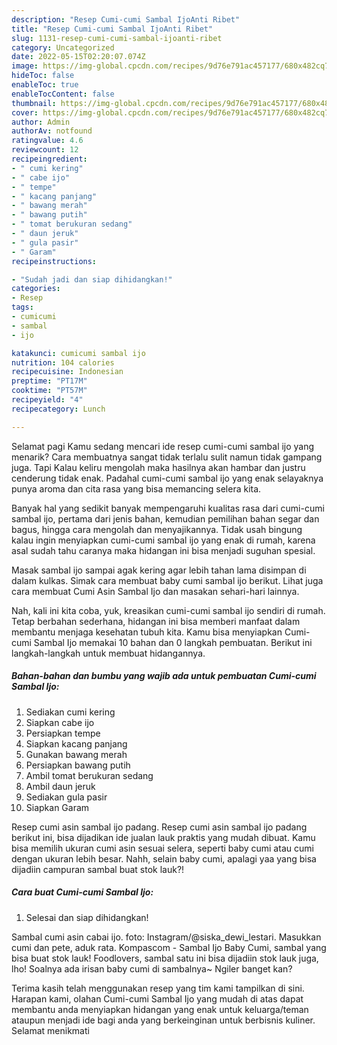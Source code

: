 ```yaml
---
description: "Resep Cumi-cumi Sambal IjoAnti Ribet"
title: "Resep Cumi-cumi Sambal IjoAnti Ribet"
slug: 1131-resep-cumi-cumi-sambal-ijoanti-ribet
category: Uncategorized
date: 2022-05-15T02:20:07.074Z
image: https://img-global.cpcdn.com/recipes/9d76e791ac457177/680x482cq70/cumi-cumi-sambal-ijo-foto-resep-utama.jpg
hideToc: false
enableToc: true
enableTocContent: false
thumbnail: https://img-global.cpcdn.com/recipes/9d76e791ac457177/680x482cq70/cumi-cumi-sambal-ijo-foto-resep-utama.jpg
cover: https://img-global.cpcdn.com/recipes/9d76e791ac457177/680x482cq70/cumi-cumi-sambal-ijo-foto-resep-utama.jpg
author: Admin
authorAv: notfound
ratingvalue: 4.6
reviewcount: 12
recipeingredient:
- " cumi kering"
- " cabe ijo"
- " tempe"
- " kacang panjang"
- " bawang merah"
- " bawang putih"
- " tomat berukuran sedang"
- " daun jeruk"
- " gula pasir"
- " Garam"
recipeinstructions:

- "Sudah jadi dan siap dihidangkan!"
categories:
- Resep
tags:
- cumicumi
- sambal
- ijo

katakunci: cumicumi sambal ijo 
nutrition: 104 calories
recipecuisine: Indonesian
preptime: "PT17M"
cooktime: "PT57M"
recipeyield: "4"
recipecategory: Lunch

---
```



Selamat pagi Kamu sedang mencari ide resep cumi-cumi sambal ijo yang menarik? Cara membuatnya sangat tidak terlalu sulit namun tidak gampang juga. Tapi Kalau keliru mengolah maka hasilnya akan hambar dan justru cenderung tidak enak. Padahal cumi-cumi sambal ijo yang enak selayaknya punya aroma dan cita rasa yang bisa memancing selera kita.


Banyak hal yang sedikit banyak mempengaruhi kualitas rasa dari cumi-cumi sambal ijo, pertama dari jenis bahan, kemudian pemilihan bahan segar dan bagus, hingga cara mengolah dan menyajikannya. Tidak usah bingung kalau ingin menyiapkan cumi-cumi sambal ijo yang enak di rumah, karena asal sudah tahu caranya maka hidangan ini bisa menjadi suguhan spesial.

Masak sambal ijo sampai agak kering agar lebih tahan lama disimpan di dalam kulkas. Simak cara membuat baby cumi sambal ijo berikut. Lihat juga cara membuat Cumi Asin Sambal Ijo dan masakan sehari-hari lainnya.


Nah, kali ini kita coba, yuk, kreasikan cumi-cumi sambal ijo sendiri di rumah. Tetap berbahan sederhana, hidangan ini bisa memberi manfaat dalam membantu menjaga kesehatan tubuh kita. Kamu bisa menyiapkan Cumi-cumi Sambal Ijo memakai 10 bahan dan 0 langkah pembuatan. Berikut ini langkah-langkah untuk membuat hidangannya.

<!--inarticleads1-->

##### Bahan-bahan dan bumbu yang wajib ada untuk pembuatan Cumi-cumi Sambal Ijo:

1. Sediakan  cumi kering
1. Siapkan  cabe ijo
1. Persiapkan  tempe
1. Siapkan  kacang panjang
1. Gunakan  bawang merah
1. Persiapkan  bawang putih
1. Ambil  tomat berukuran sedang
1. Ambil  daun jeruk
1. Sediakan  gula pasir
1. Siapkan  Garam


Resep cumi asin sambal ijo padang. Resep cumi asin sambal ijo padang berikut ini, bisa dijadikan ide jualan lauk praktis yang mudah dibuat. Kamu bisa memilih ukuran cumi asin sesuai selera, seperti baby cumi atau cumi dengan ukuran lebih besar. Nahh, selain baby cumi, apalagi yaa yang bisa dijadiin campuran sambal buat stok lauk?! 

<!--inarticleads2-->

##### Cara buat Cumi-cumi Sambal Ijo:


1. Selesai dan siap dihidangkan!

Sambal cumi asin cabai ijo. foto: Instagram/@siska_dewi_lestari. Masukkan cumi dan pete, aduk rata. Kompascom - Sambal Ijo Baby Cumi, sambal yang bisa buat stok lauk! Foodlovers, sambal satu ini bisa dijadiin stok lauk juga, lho! Soalnya ada irisan baby cumi di sambalnya~ Ngiler banget kan? 

Terima kasih telah menggunakan resep yang tim kami tampilkan di sini. Harapan kami, olahan Cumi-cumi Sambal Ijo yang mudah di atas dapat membantu anda menyiapkan hidangan yang enak untuk keluarga/teman ataupun menjadi ide bagi anda yang berkeinginan untuk berbisnis kuliner. Selamat menikmati
